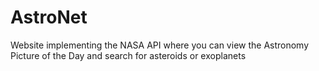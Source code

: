 # AstroNet
 Website implementing the NASA API where you can view the Astronomy Picture of the Day and search for asteroids or exoplanets 
